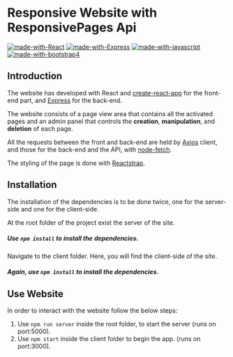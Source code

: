 # Responsive Website with ResponsivePages Api

[![made-with-React](https://img.shields.io/badge/Made%20with-React-blue.svg)]()
[![made-with-Express](https://img.shields.io/badge/Made%20with-Express-blue.svg)]()
[![made-with-javascript](https://img.shields.io/badge/Made%20with-Javascript-green.svg)]()
[![made-with-bootstrap4](https://img.shields.io/badge/Made%20with-Reactstrap-red.svg)]()


## Introduction

The website has developed with React and [create-react-app](https://github.com/facebook/create-react-app) for the front-end part, and [Express](https://github.com/expressjs/express) for the back-end.

The website consists of a page view area that contains all the activated pages and an admin panel that controls the **creation**, **manipulation**, and **deletion** of each page.

All the requests between the front and back-end are held by [Axios](https://github.com/axios/axios) client, and those for the back-end and the API, with [node-fetch](https://github.com/node-fetch/node-fetch). 

The styling of the page is done with [Reactstrap](https://github.com/reactstrap/reactstrap).

## Installation

The installation of the dependencies is to be done twice, one for the server-side and one for the client-side.

At the root folder of the project exist the server of the site.

##### Use `npm install` to install the dependencies.

Navigate to the client folder. Here, you will find the client-side of the site.

##### Again, use `npm install` to install the dependencies.

## Use Website

In order to interact with the website follow the below steps:

1. Use `npm run server` inside the root folder, to start the server (runs on port:5000).
2. Use `npm start` inside the client folder to begin the app. (runs on port:3000).

